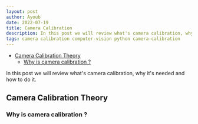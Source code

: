 ```yaml
---
layout: post
author: Ayoub
date: 2022-07-19
title: Camera Calibration
description: In this post we will review what's camera calibration, why it's needed and how to do it.
tags: camera calibration computer-vision python camera-calibration
---
```


- [Camera Calibration Theory](#camera-calibration-theory)
  - [Why is camera calibration ?](#why-is-camera-calibration-)

In this post we will review what's camera calibration, why it's needed and how to do it.

## Camera Calibration Theory

### Why is camera calibration ?
